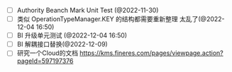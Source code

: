 
- [ ] Authority Beanch Mark Unit Test (@2022-11-30)
- [ ] 类似 OperationTypeManager.KEY 的结构都需要重新整理 太乱了(@2022-12-04 16:50)
- [ ] BI 升级单元测试 (@2022-12-04 16:50)
- [ ] BI 解耦接口替换(@2022-12-09)
- [ ] 研究一个Cloud的文档 https://kms.fineres.com/pages/viewpage.action?pageId=597197376